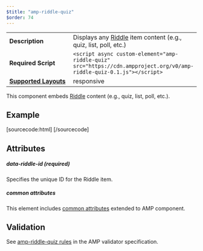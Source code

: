 ```yaml
---
$title: "amp-riddle-quiz"
$order: 74
---
```

<!--
Copyright 2017 The AMP HTML Authors. All Rights Reserved.

Licensed under the Apache License, Version 2.0 (the "License");
you may not use this file except in compliance with the License.
You may obtain a copy of the License at

      http://www.apache.org/licenses/LICENSE-2.0

Unless required by applicable law or agreed to in writing, software
distributed under the License is distributed on an "AS-IS" BASIS,
WITHOUT WARRANTIES OR CONDITIONS OF ANY KIND, either express or implied.
See the License for the specific language governing permissions and
limitations under the License.
-->



<table>
  <tr>
    <td width="40%"><strong>Description</strong></td>
    <td>Displays any <a href="https://www.riddle.com/">Riddle</a> item content (e.g., quiz, list, poll, etc.)</td>
  </tr>
  <tr>
    <td width="40%"><strong>Required Script</strong></td>
    <td><code>&lt;script async custom-element="amp-riddle-quiz" src="https://cdn.ampproject.org/v0/amp-riddle-quiz-0.1.js">&lt;/script></code></td>
  </tr>
  <tr>
    <td class="col-fourty"><strong><a href="https://www.ampproject.org/docs/guides/responsive/control_layout.html">Supported Layouts</a></strong></td>
    <td>responsive</td>
  </tr>
</table>

This component embeds <a href="https://www.riddle.com/">Riddle</a> content (e.g., quiz, list, poll, etc.).

## Example

[sourcecode:html]
<amp-riddle-quiz
    layout="responsive"
    width="600"
    height="400"
    data-riddle-id="25799">
</amp-riddle-quiz>
[/sourcecode]

## Attributes


##### data-riddle-id (required)

Specifies the unique ID for the Riddle item.

##### common attributes

This element includes [common attributes](https://www.ampproject.org/docs/reference/common_attributes) extended to AMP component.

## Validation
See [amp-riddle-quiz rules](https://github.com/ampproject/amphtml/blob/master/extensions/amp-riddle-quiz/validator-amp-riddle-quiz.protoascii) in the AMP validator specification.

